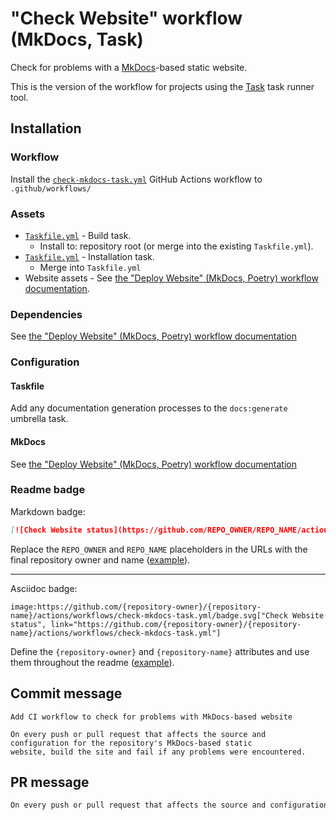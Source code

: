 # "Check Website" workflow (MkDocs, Task)

Check for problems with a [MkDocs](https://www.mkdocs.org/)-based static website.

This is the version of the workflow for projects using the [Task](https://taskfile.dev/#/) task runner tool.

## Installation

### Workflow

Install the [`check-mkdocs-task.yml`](check-mkdocs-task.yml) GitHub Actions workflow to `.github/workflows/`

### Assets

- [`Taskfile.yml`](assets/check-mkdocs-task/Taskfile.yml) - Build task.
  - Install to: repository root (or merge into the existing `Taskfile.yml`).
- [`Taskfile.yml`](assets/poetry-task/Taskfile.yml) - Installation task.
  - Merge into `Taskfile.yml`
- Website assets - See [the "Deploy Website" (MkDocs, Poetry) workflow documentation](deploy-mkdocs-poetry.md#assets).

### Dependencies

See [the "Deploy Website" (MkDocs, Poetry) workflow documentation](deploy-mkdocs-poetry.md#dependencies)

### Configuration

#### Taskfile

Add any documentation generation processes to the `docs:generate` umbrella task.

#### MkDocs

See [the "Deploy Website" (MkDocs, Poetry) workflow documentation](deploy-mkdocs-poetry.md#configuration)

### Readme badge

Markdown badge:

```markdown
[![Check Website status](https://github.com/REPO_OWNER/REPO_NAME/actions/workflows/check-mkdocs-task.yml/badge.svg)](https://github.com/REPO_OWNER/REPO_NAME/actions/workflows/check-mkdocs-task.yml)
```

Replace the `REPO_OWNER` and `REPO_NAME` placeholders in the URLs with the final repository owner and name ([example](https://raw.githubusercontent.com/arduino-libraries/ArduinoIoTCloud/master/README.md)).

---

Asciidoc badge:

```adoc
image:https://github.com/{repository-owner}/{repository-name}/actions/workflows/check-mkdocs-task.yml/badge.svg["Check Website status", link="https://github.com/{repository-owner}/{repository-name}/actions/workflows/check-mkdocs-task.yml"]
```

Define the `{repository-owner}` and `{repository-name}` attributes and use them throughout the readme ([example](https://raw.githubusercontent.com/arduino-libraries/WiFiNINA/master/README.adoc)).

## Commit message

```
Add CI workflow to check for problems with MkDocs-based website

On every push or pull request that affects the source and configuration for the repository's MkDocs-based static
website, build the site and fail if any problems were encountered.
```

## PR message

```markdown
On every push or pull request that affects the source and configuration for the repository's [MkDocs](https://www.mkdocs.org/)-based static website, build the site and fail if any problems were encountered.
```
